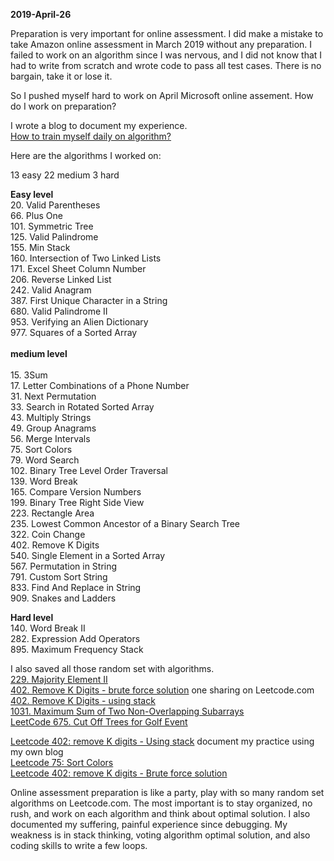 **2019-April-26**<br>

Preparation is very important for online assessment. I did make a mistake to take Amazon online assessment in March 2019 without any preparation. I failed to work on an algorithm since I was nervous, and I did not know that I had to write from scratch and wrote code to pass all test cases. There is no bargain, take it or lose it. <br>

So I pushed myself hard to work on April Microsoft online assement. How do I work on preparation?<br>

I wrote a blog to document my experience. <br>
[How to train myself daily on algorithm?](http://juliachencoding.blogspot.com/2019/04/how-to-train-myself-daily-on-algorithm.html)<br>

Here are the algorithms I worked on:<br>

13 easy 22 medium 3 hard<br>

**Easy level**<br>
20. Valid Parentheses<br>
66. Plus One<br>
101. Symmetric Tree <br> 
125. Valid Palindrome<br>
155. Min Stack<br>
160. Intersection of Two Linked Lists<br>
171. Excel Sheet Column Number<br>
206. Reverse Linked List<br>
242. Valid Anagram<br>
387. First Unique Character in a String<br>
680. Valid Palindrome II<br>
953. Verifying an Alien Dictionary<br>
977. Squares of a Sorted Array<br>
<br>
**medium level**<br>
<br>
15. 3Sum<br>
17. Letter Combinations of a Phone Number<br>
31. Next Permutation<br>
33. Search in Rotated Sorted Array<br>
43. Multiply Strings<br>
49. Group Anagrams<br>
56. Merge Intervals<br>
75. Sort Colors<br>
79. Word Search<br>
102. Binary Tree Level Order Traversal<br>
139. Word Break<br>
165. Compare Version Numbers<br>
199. Binary Tree Right Side View<br>
223. Rectangle Area<br>
235. Lowest Common Ancestor of a Binary Search Tree<br>
322. Coin Change<br>
402. Remove K Digits<br>
540. Single Element in a Sorted Array<br>
567. Permutation in String<br>
791. Custom Sort String<br>
833. Find And Replace in String<br>
909. Snakes and Ladders<br>


**Hard level**<br>
140. Word Break II<br>
282. Expression Add Operators<br>
895. Maximum Frequency Stack<br>

I also saved all those random set with algorithms. <br>
[229. Majority Element II](http://juliachencoding.blogspot.com/2019/04/229-majority-element-ii.html)<br>
[402. Remove K Digits - brute force solution](https://leetcode.com/problems/remove-k-digits/discuss/279637/C-brute-force-solution-time-consuming-and-struggling) one sharing on Leetcode.com<br>
[402. Remove K Digits - using stack](https://leetcode.com/problems/remove-k-digits/discuss/279635/C-easy-to-write-using-stack)<br>
[1031. Maximum Sum of Two Non-Overlapping Subarrays](http://juliachencoding.blogspot.com/2019/04/1031-maximum-sum-of-two-non-overlapping.html)<br>
[LeetCode 675. Cut Off Trees for Golf Event](http://juliachencoding.blogspot.com/2019/04/leetcode-675-cut-off-trees-for-golf.html)<br>

[Leetcode 402: remove K digits - Using stack](http://juliachencoding.blogspot.com/2019/04/leetcode-402-remove-k-digits-using-stack_19.html) document my practice using my own blog<br>
[Leetcode 75: Sort Colors](http://juliachencoding.blogspot.com/2019/04/leetcode-75-sort-color.html)<br>
[Leetcode 402: remove K digits - Brute force solution](http://juliachencoding.blogspot.com/2019/04/leetcode-402-remove-k-digits.html)<br>

Online assessment preparation is like a party, play with so many random set algorithms on Leetcode.com. The most important is to stay organized, no rush, and work on each algorithm and think about optimal solution. I also documented my suffering, painful experience since debugging. My weakness is in stack thinking, voting algorithm optimal solution, and also coding skills to write a few loops. <br>
